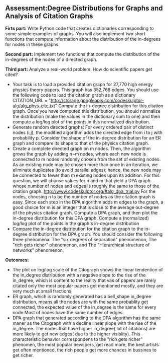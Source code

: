 ## Assessment:**Degree Distributions for Graphs and Analysis of Citation Graphs**

**Firts part:** Write Python code that creates dictionaries corresponding to some simple examples of graphs.
You will also implement two short functions that compute information about the distribution of the in-degrees for nodes in these graphs

**Second part:** Implement two functions that compute the distribution of the in-degrees of the nodes of a directed graph.

**Third part:** Analyze a real-world problem: How do scientific papers get cited?
- Your task is to load a provided citation graph for 27,770 high energy physics theory papers. This graph has 352,768 edges.
You should use the following code to load the citation graph as a dictionary
CITATION_URL = "http://storage.googleapis.com/codeskulptor-alg/alg_phys-cite.txt"
Compute the in-degree distribution for this citation graph. Once you have computed this distribution,
you should normalize the distribution (make the values in the dictionary sum to one) and then compute a log/log plot of the points in this normalized distribution.
- Generate random directed graphs: For every ordered pair of distinct nodes (i,j), the modified algorithm adds the directed edge from i to j with probability p.
Consider the shape of the in-degree distribution for an ER graph and compare its shape to that of the physics citation graph.
- Create a complete directed graph on m nodes. Then, the algorithm grows the graph by adding n−m nodes, where each new node is connected to m nodes randomly
chosen from the set of existing nodes. As an existing node may be chosen more than once in an iteration,
we eliminate duplicates (to avoid parallel edges); hence, the new node may be connected to fewer than m existing nodes upon its addition.
For this question, we will choose values for n and m that yield a DPA graph whose number of nodes and edges is roughly the same to those of the citation graph.
http://www.codeskulptor.org/#alg_dpa_trial.py
For the nodes, choosing n to be the number of nodes as the citation graph is easy.
Since each step in the DPA algorithm adds m edges to the graph, a good choice for m is an integer that is close to the average out-degree of the physics citation graph.
Compute a DPA graph, and then plot the in-degree distribution for this DPA graph. Compute a (normalized) log/log plot of the points in the graph's in-degree distribution
- Compare the in-degree distribution for the citation graph to the in-degree distribution for the DPA graph. You should consider the following three phenomena:
    The "six degrees of separation" phenomenon,
    The "rich gets richer" phenomenon, and
    The "Hierarchical structure of networks" phenomenon.

**Outcomes:**
- The plot on log/log scale of the Citograph shows the linear tendention of the in_degree distribution with a negative slope to the rise of the in_degree, which is content to the reality that vas of papers are rarely citated only the most popular papers get mentioned  mostly, and they are very much at small fractions.
- ER graph, which is randomly generated has a bell_shape in_degree distribution, means all the nodes are with the same probablity get connected, the expected value of the in_degree is the same for every node.Most of nodes have the same number of edges.
- DPA graph that generated according to the DPA algorithm has the same maner as the Citograph with a decline linear slope with the rise of the in_degree. The nodes that have higher in_degree( lot of citations) are more likely to get new edges( due to the higher visiblity). This characteristic behavior correspondens to the "rich gets richer" phenomen, the most popular newspers, get read more, the best artists get often mentioned, the rich people get more chances in bussines to get richer.  
